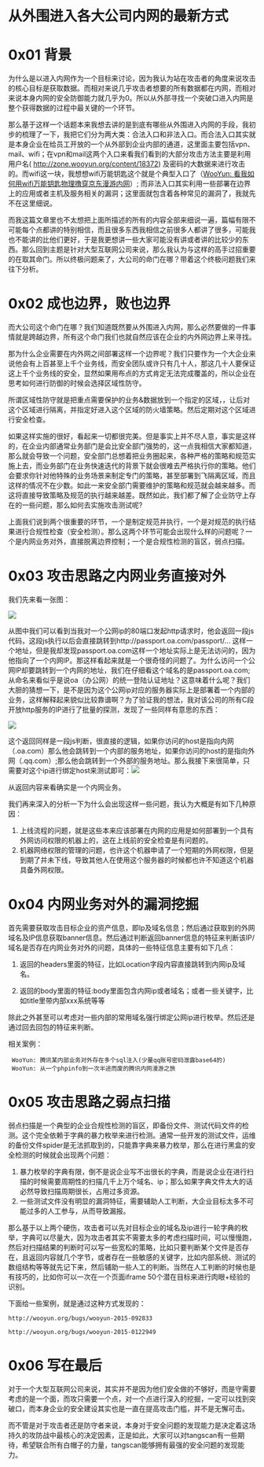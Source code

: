 # 从外围进入各大公司内网的最新方式

0x01 背景
=====

为什么是以进入内网作为一个目标来讨论，因为我认为站在攻击者的角度来说攻击的核心目标是获取数据。而相对来说几乎攻击者想要的所有数据都在内网，而相对来说本身内网的安全防御能力就几乎为0。所以从外部寻找一个突破口进入内网是整个获得数据的过程中最关键的一个环节。

那么基于这样一个话题本来我想去讲的是到底有哪些从外围进入内网的手段，我初步的梳理了一下，我把它们分为两大类：合法入口和非法入口。而合法入口其实就是本身企业在给员工开放的一个从外部到企业内部的通道，这里面主要包括vpn、mail、wifi；在vpn和mail这两个入口来看我们看到的大部分攻击方法主要是利用用户名( http://zone.wooyun.org/content/18372) 及密码的大数据来进行攻击的。而wifi这一块，我想想wifi万能钥匙这个就是个典型入口了（[WooYun: 看我如何用wifi万能钥匙物理撸穿京东漫游内网](http://www.wooyun.org/bugs/wooyun-2015-0108465)）; 而非法入口其实利用一些部署在边界上的应用或者主机及服务相关的漏洞；这里面就包含着各种常见的漏洞了，我就先不在这里细说。

而我这篇文章里也不太想把上面所描述的所有的内容全部来细说一遍，篇幅有限不可能每个点都讲的特别相信，而且很多东西我相信之前很多人都讲了很多，可能我也不能讲的比他们更好，于是我更想讲一些大家可能没有讲或者讲的比较少的东西。那么回到主题是针对大型互联网公司来说，那么我认为与这样的高手过招重要的在取其命门。所以终极问题来了，大公司的命门在哪？带着这个终极问题我们来往下分析。

0x02 成也边界，败也边界
=====

而大公司这个命门在哪？我们知道既然要从外围进入内网，那么必然要做的一件事情就是跨越边界，所有这个命门我们也就自然应该在企业的内外网边界上来寻找。

那为什么企业需要在内外网之间部署这样一个边界呢？我们只要作为一个大企业来说他会有上百甚至上千个业务线，而安全团队或许只有几十人，那这几十人要保证这上千个业务线的安全，显然如果用布点的方式肯定无法完成覆盖的，所以企业在思考如何进行防御的时候会选择区域性防守。

所谓区域性防守就是把重点需要保护的业务&数据放到一个指定的区域，，让后对这个区域进行隔离，并指定好进入这个区域的防火墙策略。然后定期对这个区域进行安全检查。

如果这样实施的很好，看起来一切都很完美。但是事实上并不尽人意，事实是这样的，在企业内部通常业务部门是会比安全部门强势的，这一点我相信大家都知道，那么就会导致一个问题，安全部门总想着把业务圈起来，各种严格的策略和规范实施上去，而业务部门在业务快速迭代的背景下就会很难去严格执行你的策略。他们会要求你针对他特殊的业务场景来制定专门的策略，甚至部署到飞隔离区域，而且这样的情况不在少数。如此一来安全部门需要维护的策略和规范就会越来越多。而这将直接导致策略及规范的执行越来越差。既然如此，我们都了解了企业防守上存在的一些问题，那么如何去实施攻击测试呢?

上面我们说到两个很重要的环节，一个是制定规范并执行，一个是对规范的执行结果进行合规性检查（安全检测）。那么这两个环节可能会出现什么样的问题呢？一个是内网业务对外，直接脱离边界控制；一个是合规性检测的盲区，弱点扫描。

0x03 攻击思路之内网业务直接对外
=====

我们先来看一张图：

![](http://drops.javaweb.org/uploads/images/010dc19e95bcf588dced83402cb1cc420506c989.jpg)

从图中我们可以看到当我对一个公网ip的80端口发起http请求时，他会返回一段js代码，这段js执行以后会直接跳转到http://passport.oa.com/passport/... 这样一个地址，但是我却发现passport.oa.com这样一个地址实际上是无法访问的，因为他指向了一个内网IP。那这样看起来就是一个很奇怪的问题了。为什么访问一个公网IP却要跳转到一个内网的地址，我们在仔细看这个域名的是passport.oa.com;从命名来看似乎是说oa（办公网）的统一登陆认证地址？这意味着什么呢？我们大胆的猜想一下，是不是因为这个公网ip对应的服务器实际上是部署着一个内部的业务，这样解释起来貌似比较靠谱啊？为了验证我的想法，我对该公司的所有C段开放http服务的IP进行了批量的探测，发现了一些同样有意思的东西：

![](http://drops.javaweb.org/uploads/images/316eab083f766404e195b233d9663a87f522cd5d.jpg)

这个返回同样是一段js判断，很直接的逻辑，如果你访问的host是指向内网（.oa.com）那么他会跳转到一个内部的服务地址，如果你访问的host的是指向外网（.qq.com）;那么他会跳转到一个外部的服务地址。那么我接下来很简单，只需要对这个ip进行绑定host来测试即可：![](http://drops.javaweb.org/uploads/images/715b195098050acd6109676e0ab6ab8cac2387c4.jpg)

从返回内容来看确实是一个内网业务。

我们再来深入的分析一下为什么会出现这样一些问题，我认为大概是有如下几种原因：

1.  上线流程的问题，就是这些本来应该部署在内网的应用是如何部署到一个具有外网访问权限的机器上的，这在上线前的安全检查是有问题的。
2.  机器网络权限的管理的问题，也许这个机器申请了一个短期的外网权限，但是到期了并未下线，导致其他人在使用这个服务器的时候都也许不知道这个机器具备外网权限。

0x04 内网业务对外的漏洞挖掘
=====

首先需要获取攻击目标企业的资产信息，即Ip及域名信息；然后通过获取到的外网域名及IP信息获取banner信息。然后通过判断返回banner信息的特征来判断该IP/域名是否存在内网业务对外的问题，具体的一些特征信息主要有如下几点：

1.  返回的headers里面的特征，比如Location字段内容直接跳转到内网ip及域名。
    
2.  返回的body里面的特征:body里面包含内网ip或者域名；或者一些关键字，比如title里带内部xxx系统等等
    

除此之外甚至可以考虑对一些内部的常用域名强行绑定公网ip进行枚举。然后还是通过回去回包的特征来判断。

相关案例：

```
 WooYun: 腾讯某内部业务对外存在多个sql注入(少量qq账号密码泄露base64的) 
 WooYun: 从一个phpinfo到一次半途而废的腾讯内网漫游之旅 

```

0x05 攻击思路之弱点扫描
=====

弱点扫描是一个典型的企业合规性检测的盲区，即备份文件、测试代码文件的检测。这个完全依赖于字典的暴力枚举来进行检测。通常一些开发的测试文件，运维的备份文件spider是无法抓取到的，只能靠字典来暴力枚举，那么在进行黑盒的安全检测的时候就会出现两个问题：

1.  暴力枚举的字典有限，倒不是说企业写不出很长的字典，而是说企业在进行扫描的时候需要周期性的扫描几千上万个域名、ip；那么如果字典文件太大的话必然导致扫描周期很长，占用过多资源。
2.  一些测试文件没有明显的漏洞特征，需要辅助人工判断，大企业目标太多不可能过多的人工参与，从而导致漏报。

那么基于以上两个硬伤，攻击者可以先对目标企业的域名及ip进行一轮字典的枚举，字典可以尽量大，因为攻击者其实不需要太多的考虑扫描时间，可以慢慢跑，然后对扫描结果的判断时可以写一些宽松的策略，比如只要判断某个文件是否存在，且返回内容就几个字节，或者存在一些敏感的关键字，比如内部系统、测试的数组结构等等就先记下来，然后辅助一些人工的判断。当然在人工判断的时候也是有技巧的，比如你可以一次在一个页面iframe 50个潜在目标来进行肉眼+经验的识别。

下面给一些案例，就是通过这种方式发现的：

```
http://wooyun.org/bugs/wooyun-2015-092833

http://wooyun.org/bugs/wooyun-2015-0122949

```

0x06 写在最后
=====

对于一个大型互联网公司来说，其实并不是因为他们安全做的不够好，而是守需要考虑的是一个面，而攻只需要一个点，对一个点进行深入的挖掘，一定可以找到突破口，而本身企业的安全建设其实也是一直在提高攻击门槛，并不是无懈可击。

而不管是对于攻击者还是防守者来说，本身对于安全问题的发现能力是决定着这场持久的攻防战中最核心的决定因素，正是如此，大家可以对tangscan有一些期待，希望联合所有白帽子的力量，tangscan能够拥有最强的安全问题的发现能力。